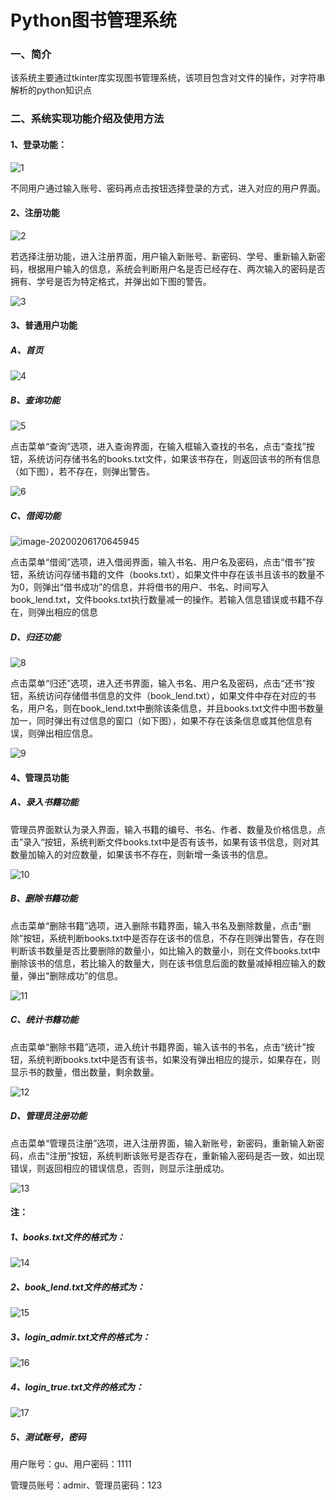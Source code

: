 # Python图书管理系统

### 一、简介

该系统主要通过tkinter库实现图书管理系统，该项目包含对文件的操作，对字符串解析的python知识点

### 二、系统实现功能介绍及使用方法

#### 1、登录功能：

![1](E:\寒假Py学习\books\图书管理系统\python-books\运行界面截图\1.png)

不同用户通过输入账号、密码再点击按钮选择登录的方式，进入对应的用户界面。

#### 2、注册功能

![2](E:\寒假Py学习\books\图书管理系统\python-books\运行界面截图\2.png)

若选择注册功能，进入注册界面，用户输入新账号、新密码、学号、重新输入新密码，根据用户输入的信息，系统会判断用户名是否已经存在、两次输入的密码是否拥有、学号是否为特定格式，并弹出如下图的警告。

![3](E:\寒假Py学习\books\图书管理系统\python-books\运行界面截图\3.png)

#### 3、普通用户功能

##### A、首页

![4](E:\寒假Py学习\books\图书管理系统\python-books\运行界面截图\4.png)

##### B、查询功能

![5](E:\寒假Py学习\books\图书管理系统\python-books\运行界面截图\5.png)

点击菜单“查询”选项，进入查询界面，在输入框输入查找的书名，点击“查找”按钮，系统访问存储书名的books.txt文件，如果该书存在，则返回该书的所有信息（如下图），若不存在，则弹出警告。

![6](E:\寒假Py学习\books\图书管理系统\python-books\运行界面截图\6.png)

##### C、借阅功能

![image-20200206170645945](E:\寒假Py学习\books\图书管理系统\python-books\运行界面截图\7.png)

点击菜单“借阅”选项，进入借阅界面，输入书名、用户名及密码，点击“借书”按钮，系统访问存储书籍的文件（books.txt），如果文件中存在该书且该书的数量不为0，则弹出“借书成功”的信息，并将借书的用户、书名、时间写入book_lend.txt，文件books.txt执行数量减一的操作。若输入信息错误或书籍不存在，则弹出相应的信息

##### D、归还功能

![8](E:\寒假Py学习\books\图书管理系统\python-books\运行界面截图\8.png)

点击菜单“归还”选项，进入还书界面，输入书名、用户名及密码，点击“还书”按钮，系统访问存储借书信息的文件（book_lend.txt），如果文件中存在对应的书名，用户名，则在book_lend.txt中删除该条信息，并且books.txt文件中图书数量加一，同时弹出有过信息的窗口（如下图），如果不存在该条信息或其他信息有误，则弹出相应信息。

![9](E:\寒假Py学习\books\图书管理系统\python-books\运行界面截图\9.png)

#### 4、管理员功能

##### A、录入书籍功能

管理员界面默认为录入界面，输入书籍的编号、书名、作者、数量及价格信息，点击”录入“按钮，系统判断文件books.txt中是否有该书，如果有该书信息，则对其数量加输入的对应数量，如果该书不存在，则新增一条该书的信息。

![10](E:\寒假Py学习\books\图书管理系统\python-books\运行界面截图\10.png)

##### B、删除书籍功能

点击菜单“删除书籍”选项，进入删除书籍界面，输入书名及删除数量，点击“删除”按钮，系统判断books.txt中是否存在该书的信息，不存在则弹出警告，存在则判断该书数量是否比要删除的数量小，如比输入的数量小，则在文件books.txt中删除该书的信息，若比输入的数量大，则在该书信息后面的数量减掉相应输入的数量，弹出“删除成功”的信息。

![11](E:\寒假Py学习\books\图书管理系统\python-books\运行界面截图\11.png)

##### C、统计书籍功能

点击菜单“删除书籍”选项，进入统计书籍界面，输入该书的书名，点击“统计”按钮，系统判断books.txt中是否有该书，如果没有弹出相应的提示，如果存在，则显示书的数量，借出数量，剩余数量。

![12](E:\寒假Py学习\books\图书管理系统\python-books\运行界面截图\12.png)

##### D、管理员注册功能

点击菜单“管理员注册”选项，进入注册界面，输入新账号，新密码，重新输入新密码，点击“注册”按钮，系统判断该账号是否存在，重新输入密码是否一致，如出现错误，则返回相应的错误信息，否则，则显示注册成功。

![13](E:\寒假Py学习\books\图书管理系统\python-books\运行界面截图\13.png)

#### 注：

##### 1、books.txt文件的格式为：

![14](E:\寒假Py学习\books\图书管理系统\python-books\运行界面截图\14.png)

##### 2、book_lend.txt文件的格式为：

![15](E:\寒假Py学习\books\图书管理系统\python-books\运行界面截图\15.png)

##### 3、login_admir.txt文件的格式为：

![16](E:\寒假Py学习\books\图书管理系统\python-books\运行界面截图\16.png)

##### 4、login_true.txt文件的格式为：

![17](E:\寒假Py学习\books\图书管理系统\python-books\运行界面截图\17.png)

##### 5、测试账号，密码

用户账号：gu、用户密码：1111

管理员账号：admir、管理员密码：123

